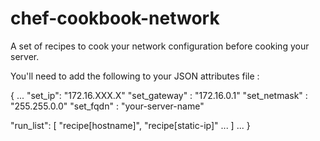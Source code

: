 chef-cookbook-network
=====================

A set of recipes to cook your network configuration before cooking your server.

You'll need to add the following to your JSON attributes file :

{
  ...
  "set_ip": "172.16.XXX.X"
  "set_gateway" : "172.16.0.1"
  "set_netmask" : "255.255.0.0"
  "set_fqdn" : "your-server-name"

  "run_list": [ 
    "recipe[hostname]",
    "recipe[static-ip]"
    ...
  ]
  ...
}